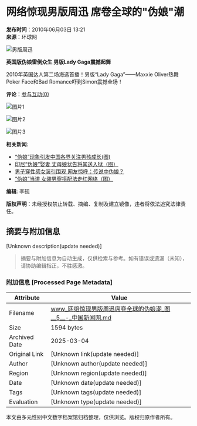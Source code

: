 # 网络惊现男版周迅 席卷全球的"伪娘"潮

**发布时间**：2010年06月03日 13:21  
**来源**：环球网  

![男版周迅](http://www.chinanews.com.cn/fileftp/2010/04/2010-04-23/U76P4T47D13180F981DT20100423110629.jpg)

**英国版伪娘雷倒众生 男版Lady Gaga震撼起舞**

2010年英国达人第二场海选首播！男版“Lady Gaga”——Maxxie Oliver热舞Poker Face和Bad Romance吓到Simon震撼全场！

**评论**：[参与互动(0)](http://comment.chinanews.com.cn/comments/comments.php?flag=special&newsid=2321308)

![图片1](http://www.chinanews.com.cn/fileftp/2009/01/2009-01-19/U76P4T47D10173F976DT20090119173942.gif)

![图片2](U235P4T8D2321314F107DT20100603134053.jpg)

![图片3](http://www.chinanews.com.cn/fileftp/2009/01/2009-01-19/U76P4T47D10173F979DT20090119163219.gif)

**相关新闻**:
- [“伪娘”现象引发中国各界关注男孩成长(图)](http://www.chinanews.com.cn/life/news/2010/05-31/2313662.shtml)
- [印尼“伪娘”娶妻 丈母娘状告将其送入狱（图）](http://www.chinanews.com.cn/life/news/2010/05-25/2302520.shtml)
- [男子穿性感女装引围观 网友惊呼：传说中伪娘？](http://www.chinanews.com.cn/life/news/2010/05-20/2295365.shtml)
- [“伪娘”当道 女装男穿搭配法走红网络（图）](http://www.chinanews.com.cn/life/news/2010/05-12/2276650.shtml)

**编辑**: 李砚 

**版权声明**：未经授权禁止转载、摘编、复制及建立镜像，违者将依法追究法律责任。
<!-- tcd_original_link https://www.chinanews.com.cn/life/news/2010/06-03/2321314.shtml -->


## 摘要与附加信息

<!-- tcd_abstract -->
[Unknown description(update needed)]
<!-- tcd_abstract_end -->

> 摘要与附加信息为自动生成，仅供检索与参考。如有错误或遗漏（未知），请协助编辑指正，不胜感激。

### 附加信息 [Processed Page Metadata]

| Attribute       | Value                                  |
|-----------------|----------------------------------------|
| Filename        | www_网络惊现男版周迅席卷全球的伪娘潮_图__5__-_中国新闻网.md                             |
| Size            | 1594 bytes                           |
| Archived Date   | 2025-03-04                             |
| Original Link   | [Unknown link(update needed)]                       |
| Author          | [Unknown author(update needed)]                               |
| Region          | [Unknown region(update needed)]                               |
| Date            | [Unknown date(update needed)]                                 |
| Tags            | [Unknown tags(update needed)]                                 |
| Evaluation            | [Unknown type(update needed)]                                 |
<!-- tcd_table_end -->

本文由多元性别中文数字档案馆归档整理，仅供浏览。版权归原作者所有。
